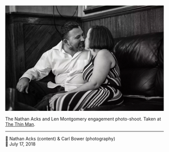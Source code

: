 ![Nathan and Len sitting in the back corner of the Thin Man](assets/ddb50392fdcc6cf0f50155770cdc5a62.webp)

The Nathan Acks and Len Montgomery engagement photo-shoot. Taken at [The Thin Man](http://www.thinmantavern.com/).

- - - -

<span aria-hidden="true">👥</span> Nathan Acks (content) & Carl Bower (photography)  
<span aria-hidden="true">📅</span> July 17, 2018
